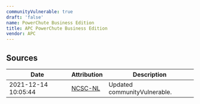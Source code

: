 ```yaml
---
communityVulnerable: true
draft: 'false'
name: PowerChute Business Edition
title: APC PowerChute Business Edition
vendor: APC
---
```





## Sources
| Date | Attribution | Description |
| --- | --- | --- |
| 2021-12-14 10:05:44 | [NCSC-NL](https://github.com/NCSC-NL/log4shell/blob/main/software/README.md) | Updated communityVulnerable.  |
